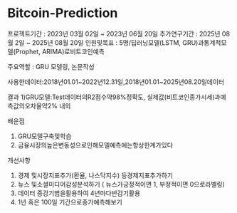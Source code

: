 # Bitcoin-Prediction

프로젝트기간 : 2023년 03월 02일 ~ 2023년 06월 20일
추가연구기간 : 2025년 08월 2일 ~ 2025년 08월 20일
인원및목표 : 5명/딥러닝모델(LSTM, GRU)과통계적모델(Prophet, ARIMA)로비트코인예측

주요역할 : GRU 모델링, 논문작성

사용한데이터:2018년01.01~2022년12.31일,2018년01.01~2025년08.20일데이터

결과
   1)GRU모델:Test데이터의R2점수약98%정확도,
            실제값(비트코인종가시세)과예측값의오차율약2% 내외
                     
배운점
   1) GRU모델구축및학습
   2) 금융시장의높은변동성으로인해모델예측에는항상한계가있다
      
개선사항
 1. 경제 및시장지표추가(환율, 나스닥지수) 등경제지표추가하기
 2. 뉴스 및소셜미디어감성분석하기 ( 뉴스가긍정적이면 1, 부정적이면 0으로라벨링)
 3. 데이터 증강기법을활용하여 4년마다반감기활용
 4. 1년 혹은 100일 기간으로종가예측해보기


